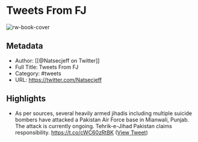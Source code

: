 # Tweets From FJ

![rw-book-cover](https://pbs.twimg.com/profile_images/1763892869104865280/YRtxergO.jpg)

## Metadata
- Author: [[@Natsecjeff on Twitter]]
- Full Title: Tweets From FJ
- Category: #tweets
- URL: https://twitter.com/Natsecjeff

## Highlights
- As per sources, several heavily armed jihadis including multiple suicide bombers have attacked a Pakistan Air Force base in Mianwali, Punjab. The attack is currently ongoing. 
  Tehrik-e-Jihad Pakistan claims responsibility. https://t.co/cWC60zRtBK ([View Tweet](https://twitter.com/Natsecjeff/status/1720633270071693623))
